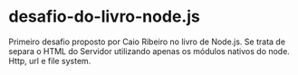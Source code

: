 # desafio-do-livro-node.js
Primeiro desafio proposto por Caio Ribeiro no livro de Node.js. Se trata de separa o HTML do Servidor utilizando apenas os módulos nativos do node. Http, url e file system.
